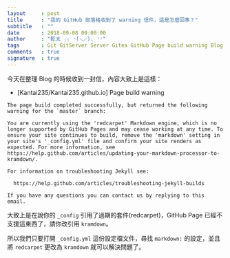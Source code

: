 ```yaml
---
layout     : post
title      : "我的 GitHub 部落格收到了 warning 信件，這是怎麼回事？"
subtitle   : ""
date       : 2018-09-08 00:00:00
author     : "乾太 ₍₍ ◝(･◡･)◟ ⁾⁾"
tags       : Git GitServer Server Gitea GitHub Page build warning Blog email mail
comments   : true
signature  : true
---
```


今天在整理 Blog 的時候收到一封信，內容大致上是這樣：

- [Kantai235/Kantai235.github.io] Page build warning

```
The page build completed successfully, but returned the following warning for the `master` branch:

You are currently using the 'redcarpet' Markdown engine, which is no longer supported by GitHub Pages and may cease working at any time. To ensure your site continues to build, remove the 'markdown' setting in your site's '_config.yml' file and confirm your site renders as expected. For more information, see https://help.github.com/articles/updating-your-markdown-processor-to-kramdown/.

For information on troubleshooting Jekyll see:

  https://help.github.com/articles/troubleshooting-jekyll-builds

If you have any questions you can contact us by replying to this email.
```

大致上是在說你的 `_config` 引用了過期的套件(redcarpet)，GitHub Page 已經不支援這東西了，請你改引用 `kramdown`。

所以我們只要打開 `_config.yml` 這份設定檔文件，尋找 `markdown:` 的設定，並且將 `redcarpet` 更改為 `kramdown` 就可以解決問題了。